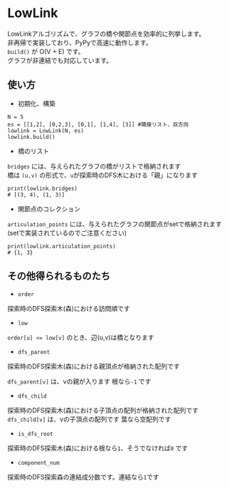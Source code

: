 # LowLink

LowLinkアルゴリズムで、グラフの橋や関節点を効率的に列挙します。  
非再帰で実装しており、PyPyで高速に動作します。  
`build()` が O(V + E) です。  
グラフが非連結でも対応しています。  

## 使い方

* 初期化、構築

```
N = 5
es = [[1,2], [0,2,3], [0,1], [1,4], [3]] #隣接リスト、双方向
lowlink = LowLink(N, es)
lowlink.build()
``` 

* 橋のリスト

`bridges` には、与えられたグラフの橋がリストで格納されます  
橋は `(u,v)` の形式で、`u`が探索時のDFS木における「親」になります  
```
print(lowlink.bridges)
# [(3, 4), (1, 3)]
```

* 関節点のコレクション

`articulation_points` には、与えられたグラフの関節点がsetで格納されます  
(setで実装されているのでご注意ください)  

```
print(lowlink.articulation_points)
# {1, 3}
```

## その他得られるものたち

* `order`

探索時のDFS探索木(森)における訪問順です  

* `low`  

`order[u] <= low[v]` のとき、辺(u,v)は橋となります  

* `dfs_parent`

探索時のDFS探索木(森)における親頂点が格納された配列です 

`dfs_parent[v]` は、vの親が入ります 根なら`-1` です  

* `dfs_child`

探索時のDFS探索木(森)における子頂点の配列が格納された配列です  
`dfs_child[v]` は、vの子頂点の配列です 葉なら空配列です  

* `is_dfs_root`

探索時のDFS探索木(森)における根なら`1`、そうでなければ`0` です  

* `component_num`

探索時のDFS探索森の連結成分数です。連結なら`1`です  


